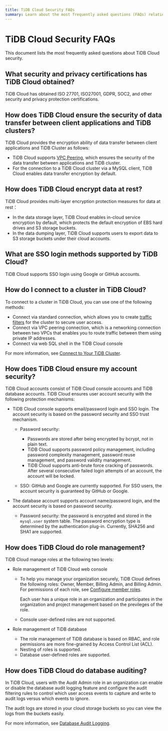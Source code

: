 ```yaml
---
title: TiDB Cloud Security FAQs
summary: Learn about the most frequently asked questions (FAQs) relating to TiDB Cloud security.
---
```


# TiDB Cloud Security FAQs

This document lists the most frequently asked questions about TiDB Cloud security.

## What security and privacy certifications has TiDB Cloud obtained?

TiDB Cloud has obtained ISO 27701, ISO27001, GDPR, SOC2, and other security and privacy protection certifications.

## How does TiDB Cloud ensure the security of data transfer between client applications and TiDB clusters?

TiDB Cloud provides the encryption ability of data transfer between client applications and TiDB Cluster as follows:

- TiDB Cloud supports [VPC Peering](/tidb-cloud/set-up-vpc-peering-connections.md), which ensures the security of the data transfer between applications and TiDB cluster.
- For the connection to a TiDB Cloud cluster via a MySQL client, TiDB Cloud enables data transfer encryption by default.

## How does TiDB Cloud encrypt data at rest?

TiDB Cloud provides multi-layer encryption protection measures for data at rest：

- In the data storage layer, TiDB Cloud enables in-cloud service encryption by default, which protects the default encryption of EBS hard drives and S3 storage buckets.
- In the data dumping layer, TiDB Cloud supports users to export data to S3 storage buckets under their cloud accounts.

## What are SSO login methods supported by TiDB Cloud?

TiDB Cloud supports SSO login using Google or GitHub accounts.

## How do I connect to a cluster in TiDB Cloud?

To connect to a cluster in TiDB Cloud, you can use one of the following methods:

- Connect via standard connection, which allows you to create [traffic filters](/tidb-cloud/tidb-cloud-glossary.md#traffic-filter) for the cluster to secure user access.
- Connect via VPC peering connection, which is a networking connection between two VPCs that enables you to route traffic between them using private IP addresses.
- Connect via web SQL shell in the TiDB Cloud console

For more information, see [Connect to Your TiDB Cluster](/tidb-cloud/connect-to-tidb-cluster.md).

## How does TiDB Cloud ensure my account security?

TiDB Cloud accounts consist of TiDB Cloud console accounts and TiDB database accounts. TiDB Cloud ensures user account security with the following protection mechanisms:

- TiDB Cloud console supports email/password login and SSO login. The account security is based on the password security and SSO trust mechanism.

    - Password security:

        - Passwords are stored after being encrypted by bcrypt, not in plain text.
        - TiDB Cloud supports password policy management, including password complexity management, password reuse management, and password validity management.
        - TiDB Cloud supports anti-brute force cracking of passwords. After several consecutive failed login attempts of an account, the account will be locked.

    - SSO: GitHub and Google are currently supported. For SSO users, the account security is guaranteed by GitHub or Google.

- The database account supports account name/password login, and the account security is based on password security.

    - Password security: the password is encrypted and stored in the `mysql.user` system table. The password encryption type is determined by the authentication plug-in. Currently, SHA256 and SHA1 are supported.

## How does TiDB Cloud do role management?

TiDB Cloud manage roles at the following two levels:

- Role management of TiDB Cloud web console

    - To help you manage your organization securely, TiDB Cloud defines the following roles: Owner, Member, Billing Admin, and Billing Admin. For permissions of each role, see [Configure member roles](/tidb-cloud/manage-user-access.md#configure-member-roles).

        Each user has a unique role in an organization and participates in the organization and project management based on the previleges of the role.

    - Console user-defined roles are not supported.

- Role management of TiDB database

    - The role management of TiDB database is based on RBAC, and role permissions are more fine-grained by Access Control List (ACL).
    - Nesting of roles is supported.
    - Database user-defined roles are supported.

## How does TiDB Cloud do database auditing?

In TiDB Cloud, users with the Audit Admin role in an organization can enable or disable the database audit logging feature and configure the audit filtering rules to control which user access events to capture and write to audit logs versus which events to ignore.

The audit logs are stored in your cloud storage buckets so you can view the logs from the buckets easily.

For more information, see [Database Audit Logging](/tidb-cloud/tidb-cloud-auditing.md).